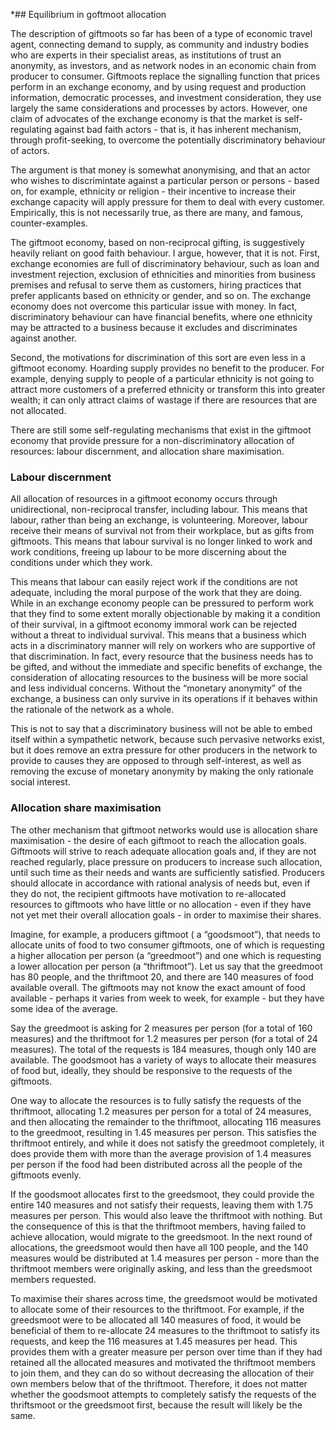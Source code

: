 *## Equilibrium in goftmoot allocation

The description of giftmoots so far has been of a type of economic travel agent, connecting demand to supply, as community and industry bodies who are experts in their specialist areas, as institutions of trust an anonymity, as investors, and as network nodes in an economic chain from producer to consumer.  Giftmoots replace the signalling function that prices perform in an exchange economy, and by using request and production information, democratic processes, and investment consideration, they use largely the same considerations and processes by actors.  However, one claim of advocates of the exchange economy is that the market is self-regulating against bad faith actors - that is, it has inherent mechanism, through profit-seeking, to overcome the potentially discriminatory behaviour of actors.

The argument is that money is somewhat anonymising, and that an actor who wishes to discrimintate against a particular person or persons - based on, for example, ethnicity or religion - their incentive to increase their exchange capacity will apply pressure for them to deal with every customer.  Empirically, this is not necessarily true, as there are many, and famous, counter-examples.

The giftmoot economy, based on non-reciprocal gifting, is suggestively heavily reliant on good faith behaviour.  I argue, however, that it is not.  First, exchange economies are full of discriminatory behaviour, such as loan and investment rejection, exclusion of ethnicities and minorities from business premises and refusal to serve them as customers, hiring practices that prefer applicants based on ethnicity or gender, and so on.  The exchange economy does not overcome this particular issue with money. In fact, discriminatory behaviour can have financial benefits, where one ethnicity may be attracted to a business because it excludes and discriminates against another.

Second, the motivations for discrimination of this sort are even less in a giftmoot economy.  Hoarding supply provides no benefit to the producer.  For example, denying supply to people of a particular ethnicity is not going to attract more customers of a preferred ethnicity or transform this into greater wealth; it can only attract claims of wastage if there are resources that are not allocated.

There are still some self-regulating mechanisms that exist in the giftmoot economy that provide pressure for a non-discriminatory allocation of resources: labour discernment, and allocation share maximisation.

### Labour discernment

All allocation of resources in a giftmoot economy occurs through unidirectional, non-reciprocal transfer, including labour.  This means that labour, rather than being an exchange, is volunteering.  Moreover, labour receive their means of survival not from their workplace, but as gifts from giftmoots.  This means that labour survival is no longer linked to work and work conditions, freeing up labour to be more discerning about the conditions under which they work.

This means that labour can easily reject work if the conditions are not adequate, including the moral purpose of the work that they are doing.  While in an exchange economy people can be pressured to perform work that they find to some extent morally objectionable by making it a condition of their survival, in a giftmoot economy immoral work can be rejected without a threat to individual survival.  This means that a business which acts in a discriminatory manner will rely on workers who are supportive of that discrimination.  In fact, every resource that the business needs has to be gifted, and without the immediate and specific benefits of exchange, the consideration of allocating resources to the business will be more social and less individual concerns.  Without the “monetary anonymity” of the exchange, a business can only survive in its operations if it behaves within the rationale of the network as a whole.

This is not to say that a discriminatory business will not be able to embed itself within a sympathetic network, because such pervasive networks exist, but it does remove an extra pressure for other producers in the network to provide to causes they are opposed to through self-interest, as well as removing the excuse of monetary anonymity by making the only rationale social interest.

### Allocation share maximisation

The other mechanism that giftmoot networks would use is allocation share maximisation - the desire of each giftmoot to reach the allocation goals.  Giftmoots will strive to reach adequate allocation goals and, if they are not reached regularly, place pressure on producers to increase such allocation, until such time as their needs and wants are sufficiently satisfied.  Producers should allocate in accordance with rational analysis of needs but, even if they do not, the recipient giftmoots have motivation to re-allocated resources to giftmoots who have little or no allocation - even if they have not yet met their overall allocation goals - in order to maximise their shares.

Imagine, for example, a producers giftmoot ( a “goodsmoot”), that needs to allocate units of food to two consumer giftmoots, one of which is requesting a higher allocation per person (a “greedmoot”) and one which is requesting a lower allocation per person (a “thriftmoot”).  Let us say that the greedmoot has 80 people, and the thriftmoot 20, and there are 140 measures of food available overall.  The giftmoots may not know the exact amount of food available - perhaps it varies from week to week, for example - but they have some idea of the average.

Say the greedmoot is asking for 2 measures per person (for a total of 160 measures) and the thriftmoot for 1.2 measures per person (for a total of 24 measures).  The total of the requests is 184 measures, though only 140 are available.  The goodsmoot has a variety of ways to allocate their measures of food but, ideally, they should be responsive to the requests of the giftmoots.

One way to allocate the resources is to fully satisfy the requests of the thriftmoot, allocating 1.2 measures per person for a total of 24 measures, and then allocating the remainder to the thriftmoot, allocating 116 measures to the greedmoot, resulting in 1.45 measures per person.  This satisfies the thriftmoot entirely, and while it does not satisfy the greedmoot completely, it does provide them with more than the average provision of 1.4 measures per person if the food had been distributed across all the people of the giftmoots evenly.

If the goodsmoot allocates first to the greedsmoot, they could provide the entire 140 measures and not satisfy their requests, leaving them with 1.75 measures per person.  This would also leave the thriftmoot with nothing.  But the consequence of this is that the thriftmoot members, having failed to achieve allocation, would migrate to the greedsmoot.  In the next round of allocations, the greedsmoot would then have all 100 people, and the 140 measures would be distributed at 1.4 measures per person - more than the thriftmoot members were originally asking, and less than the greedsmoot members requested.

To maximise their shares across time, the greedsmoot would be motivated to allocate some of their resources to the thriftmoot.  For example, if the greedsmoot were to be allocated all 140 measures of food, it would be beneficial of them to re-allocate 24 measures to the thriftmoot to satisfy its requests, and keep the 116 measures at 1.45 measures per head.  This provides them with a greater measure per person over time than if they had retained all the allocated measures and motivated the thriftmoot members to join them, and they can do so without decreasing the allocation of their own members below that of the thriftmoot.  Therefore, it does not matter whether the goodsmoot attempts to completely satisfy the requests of the thriftsmoot or the greedsmoot first, because the result will likely be the same.